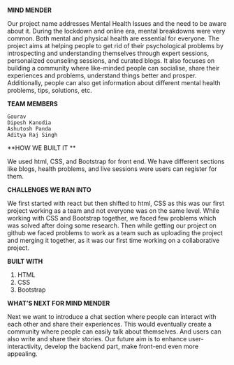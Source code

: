 **MIND MENDER**

Our project name addresses Mental Health Issues and the need to be aware about it. During the lockdown and online era, mental breakdowns were very common. Both mental and physical health are essential for everyone. The project aims at helping people to get rid of their psychological problems by introspecting and understanding themselves through expert sessions, personalized counseling sessions, and curated blogs. It also focuses on building a community where like-minded people can socialise, share their experiences and problems, understand things better and prosper. Additionally, people can also get information about different mental health problems, tips, solutions, etc.

**TEAM MEMBERS**

    Gourav
    Dipesh Kanodia
    Ashutosh Panda
    Aditya Raj Singh
                          
**HOW WE BUILT IT **

We used html, CSS, and Bootstrap for front end. We have different sections like blogs, health problems, and live sessions were users can register for them.   

**CHALLENGES WE RAN INTO**

We first started with react but then shifted to html, CSS as this was our first project working as a team and not everyone was on the same level. While working with CSS and Bootstrap together, we faced few problems which was solved after doing some research. Then while getting our project on github we faced problems to work as a team such as uploading the project and merging it together, as it was our first time working on a collaborative project.   

**BUILT WITH**

1.	HTML
2.	CSS
3.	Bootstrap
    
**WHAT’S NEXT FOR MIND MENDER**

Next we want to introduce a chat section where people can interact with each other and share their experiences. This would eventually create a community where people can easily talk about themselves. And users can also write and share their stories. Our future aim is to enhance user-interactivity, develop the backend part, make front-end even more appealing.
